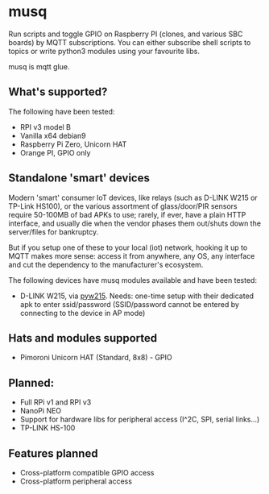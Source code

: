 musq
====

Run scripts and toggle GPIO on Raspberry PI (clones, and various SBC boards) by MQTT subscriptions. You can either subscribe shell scripts to topics or write python3 modules using your favourite libs.

musq is mqtt glue.


What's supported?
-----------------

The following have been tested:
* RPI v3 model B
* Vanilla x64 debian9
* Raspberry Pi Zero, Unicorn HAT
* Orange PI, GPIO only

Standalone 'smart' devices
--------------------------

Modern 'smart' consumer IoT devices, like relays (such as D-LINK W215 or TP-Link HS100), or the various assortment of glass/door/PIR sensors require 50-100MB of bad APKs to use; rarely, if ever, have a plain HTTP interface, and usually die when the vendor phases them out/shuts down the server/files for bankruptcy. 

But if you setup one of these to your local (iot) network, hooking it up to MQTT makes more sense: access it from anywhere, any OS, any interface and cut the dependency to the manufacturer's ecosystem.

The following devices have musq modules available and have been tested:

* D-LINK W215, via [pyw215](https://github.com/LinuxChristian/pyW215). Needs: one-time setup with their dedicated apk to enter ssid/password (SSID/password cannot be entered by connecting to the device in AP mode)


Hats and modules supported
--------------------------

* Pimoroni Unicorn HAT (Standard, 8x8) - GPIO

Planned:
--------
* Full RPi v1 and RPI v3
* NanoPi NEO
* Support for hardware libs for peripheral access (I^2C, SPI, serial links...)
* TP-LINK HS-100

Features planned
----------------
* Cross-platform compatible GPIO access
* Cross-platform peripheral access

<!-- Pushed this file to trigger github's activity thingie 2 -->
